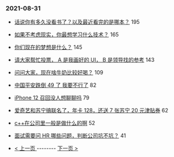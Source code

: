 ### 2021-08-31 
- [话说你有多久没看书了？以及最近看完的是哪本？](https://www.v2ex.com/t/798973) 195
- [如果不考虑现实，你最想学习什么技术？](https://www.v2ex.com/t/799024) 165
- [你们现在的梦想是什么？](https://www.v2ex.com/t/798978) 145
- [请大家帮忙投票， A 是我画好的 UI， B 是领导找的参考](https://www.v2ex.com/t/799039) 143
- [问问大家，现在啥牛奶比较好喝？](https://www.v2ex.com/t/798939) 109
- [中国平安跌倒 49 了 我要不行了](https://www.v2ex.com/t/798999) 82
- [iPhone 12 召回没人想聊聊吗](https://www.v2ex.com/t/798974) 79
- [爱奇艺和苏宁搞联名了，年卡 128，还送 7 张苏宁 20 元津贴券](https://www.v2ex.com/t/798965) 62
- [c++在公司里一般是做什么的啊](https://www.v2ex.com/t/798919) 52
- [面试需要问 HR 哪些问题，判断公司坑不坑？](https://www.v2ex.com/t/798968) 41 

- [ < 上一页 ](https://github.com/able8/v2ex-hot-record/blob/master/2021-08-30.md) -------- [ 下一页 > ](https://github.com/able8/v2ex-hot-record/blob/master/2021-09-01.md)